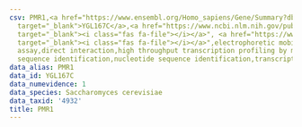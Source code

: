 ```yaml
---
csv: PMR1,<a href="https://www.ensembl.org/Homo_sapiens/Gene/Summary?db=core;g=YGL167C"
  target="_blank">YGL167C</a>,<a href="https://www.ncbi.nlm.nih.gov/pubmed/15647283"
  target="_blank"><i class="fas fa-file"></i></a>", <a href="https://www.ncbi.nlm.nih.gov/pubmed/16709784"
  target="_blank"><i class="fas fa-file"></i></a>",electrophoretic mobility shift
  assay,direct interaction,high throughput transcription profiling by microarray,nucleotide
  sequence identification,nucleotide sequence identification,transcriptional regulation,
data_alias: PMR1
data_id: YGL167C
data_numevidence: 1
data_species: Saccharomyces cerevisiae
data_taxid: '4932'
title: PMR1
---
```

